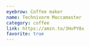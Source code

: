 ```yaml
---
eyebrow: Coffee maker
name: Technivorm Moccamaster
category: coffee
link: https://amzn.to/3HvPY8x
favorite: true
---
```

